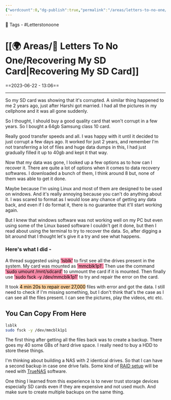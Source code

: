 ```yaml
---
{"wordcount":0,"dg-publish":true,"permalink":"/areas/letters-to-no-one/recovering-my-sd-card/","dgPassFrontmatter":true,"noteIcon":"1","created":"2023-11-14T21:08:40.067+05:30","updated":"2023-12-12T01:08:37.903+05:30"}
---
```


🧶 Tags - #Letterstonoone

# [[🌍 Areas/📧  Letters To No One/Recovering My SD Card\|Recovering My SD Card]]
==2023-06-22 - 13:06==

---
So my SD card was showing that it's corrupted. A similar thing happened to me 2 years ago, just after Harshi got married. I had all the pictures in my cellphone and it was all gone suddenly.

So I thought, I should buy a good quality card that won't corrupt in a few years. So I bought a 64gb Samsung class 10 card.

Really good transfer speeds and all. I was happy with it until it decided to just corrupt a few days ago. It worked for just 2 years, and remember I'm not transferring a lot of files and huge data dumps in this, I had just gradually filled it up to 40gb and kept it that way.

Now that my data was gone, I looked up a few options as to how can I recover it. There are quite a lot of options when it comes to data recovery softwares. I downloaded a bunch of them, I think around 8 but, none of them was able to get it done.

Maybe because I'm using Linux and most of them are designed to be used on windows. And it's really annoying because you can't do anything about it. I was scared to format as I would lose any chance of getting any data back, and even if I do format it, there is no guarantee that it'll start working again.

But I knew that windows software was not working well on my PC but even using some of the Linux based software I couldn't get it done, but then I read about using the terminal to try to recover the data. So, after digging a bit around that I thought let's give it a try and see what happens.

### Here's what I did -
A thread suggested using <mark style="background: #FF5582A6;">'lsblk'</mark> to first see all the drives present in the system. My card was mounted as <mark style="background: #FF5582A6;">'mmcblk1p1'.</mark>
Then use the command <mark style="background: #FF5582A6;">'sudo umount /mnt/sdcard'</mark> to unmount the card if it is mounted.
Then finally use <mark style="background: #FF5582A6;">'sudo fsck -y /dev/mmcblk1p1'</mark> to try and repair the error on the card.

It took <mark style="background: #FFB86CA6;">4 min 20s to repair over 27,000</mark> files with error and got the data. I still need to check if I'm missing something, but I don't think that's the case as I can see all the files present. I can see the pictures, play the videos, etc etc.

## You Can Copy From Here
```bash
lsblk
sudo fsck -y /dev/mmcblk1p1
```

The first thing after getting all the files back was to create a backup. There goes my 40 some GBs of hard drive space. I really need to buy a HDD to store these things.

I'm thinking about building a NAS with 2 identical drives. So that I can have a second backup in case one drive fails. Some kind of [RAID setup](https://www.howtogeek.com/162676/how-to-use-multiple-disks-intelligently-an-introduction-to-raid/) will be need with [TrueNAS](https://www.truenas.com/) software.

One thing I learned from this experience is to never trust storage devices especially SD cards even if they are expensive and not used much. And make sure to create multiple backups on the same thing.